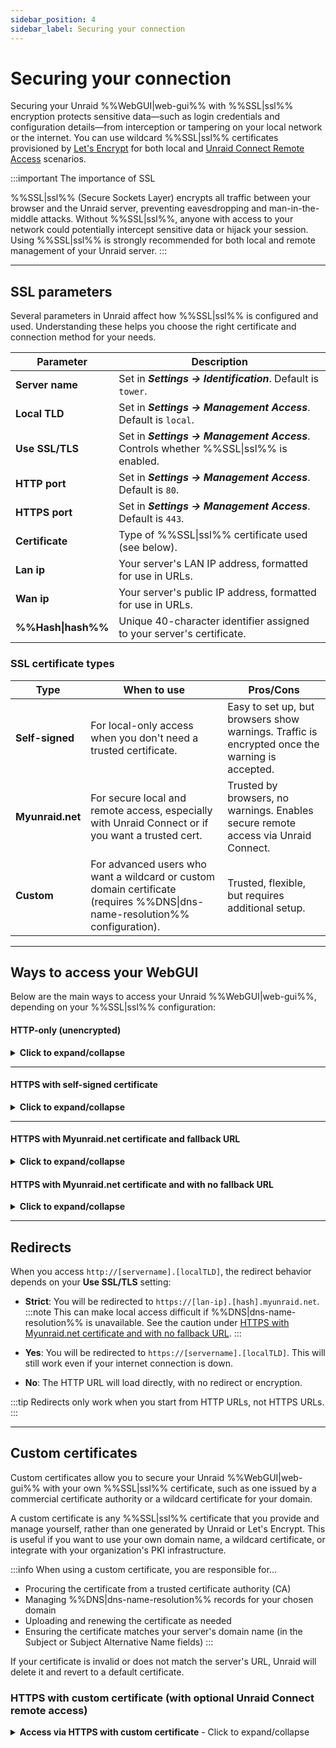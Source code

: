 ```yaml
---
sidebar_position: 4
sidebar_label: Securing your connection
---
```


# Securing your connection

Securing your Unraid %%WebGUI|web-gui%% with %%SSL|ssl%% encryption protects sensitive data—such as login credentials and configuration details—from interception or tampering on your local network or the internet. You can use wildcard %%SSL|ssl%% certificates provisioned by [Let's Encrypt](https://letsencrypt.org/) for both local and [Unraid Connect Remote Access](../../../unraid-connect/remote-access.md) scenarios.

:::important The importance of SSL

%%SSL|ssl%% (Secure Sockets Layer) encrypts all traffic between your browser and the Unraid server, preventing eavesdropping and man-in-the-middle attacks. Without %%SSL|ssl%%, anyone with access to your network could potentially intercept sensitive data or hijack your session. Using %%SSL|ssl%% is strongly recommended for both local and remote management of your Unraid server.
:::

---

## SSL parameters

Several parameters in Unraid affect how %%SSL|ssl%% is configured and used. Understanding these helps you choose the right certificate and connection method for your needs.

| Parameter         | Description                                                                                          |
|-------------------|------------------------------------------------------------------------------------------------------|
| **Server name**    | Set in ***Settings → Identification***. Default is `tower`.                                            |
| **Local TLD**      | Set in ***Settings → Management Access***. Default is `local`.                                         |
| **Use SSL/TLS**   | Set in ***Settings → Management Access***. Controls whether %%SSL&#124;ssl%% is enabled.                            |
| **HTTP port**     | Set in ***Settings → Management Access***. Default is `80`.                                            |
| **HTTPS port**    | Set in ***Settings → Management Access***. Default is `443`.                                           |
| **Certificate**   | Type of %%SSL&#124;ssl%% certificate used (see below).                                                            |
| **Lan ip**        | Your server's LAN IP address, formatted for use in URLs.                                             |
| **Wan ip**        | Your server's public IP address, formatted for use in URLs.                                          |
| **%%Hash&#124;hash%%**          | Unique 40-character identifier assigned to your server's certificate.                                |

### SSL certificate types

| Type      | When to use                                                                                         | Pros/Cons                                                                                     |
|----------------------|-----------------------------------------------------------------------------------------------------|----------------------------------------------------------------------------------------------|
| **Self-signed**      | For local-only access when you don't need a trusted certificate.                                    | Easy to set up, but browsers show warnings. Traffic is encrypted once the warning is accepted.   |
| **Myunraid.net**     | For secure local and remote access, especially with Unraid Connect or if you want a trusted cert.   | Trusted by browsers, no warnings. Enables secure remote access via Unraid Connect.           |
| **Custom**    | For advanced users who want a wildcard or custom domain certificate (requires %%DNS&#124;dns-name-resolution%% configuration).   | Trusted, flexible, but requires additional setup.                                            |

---

## Ways to access your WebGUI

Below are the main ways to access your Unraid %%WebGUI|web-gui%%, depending on your %%SSL|ssl%% configuration:

#### HTTP-only (unencrypted)

<details>
<summary><strong>Click to expand/collapse</strong></summary>

With HTTP only, traffic between your browser and the server is not encrypted.

1. Go to ***Settings → Management Access***.
2. Set **Use SSL/TLS** to *No*.
3. Keep **Local TLD** as `local` unless you have your own DNS.
4. Access URLs:
   - `http://[server name].[local TLD]` (e.g., `http://tower.local`)
   - `http://[ip address]` (e.g., `http://192.168.100.1`)
5. Click **Apply**.

:::warning
Anyone on your network can intercept data sent over HTTP. Use HTTPS whenever possible.
:::
</details>

---

#### HTTPS with self-signed certificate

<details>
<summary><strong>Click to expand/collapse</strong></summary>

Traffic is encrypted, but browsers will display a warning because the certificate is not signed by a trusted authority.

1. Go to ***Settings → Management Access***.
2. Set **Use SSL/TLS** to *Yes*.
3. Keep **Local TLD** as `local` unless you have your own DNS.
4. Access URLs:
   - `https://[server name].[local TLD]` (e.g., `https://tower.local`)
   - `https://[ip address]` (e.g., `https://192.168.100.1`)
5. Click **Apply**.

:::important
Browsers will show a certificate error. All traffic is still encrypted after you accept the warning.
:::
</details>

---

#### HTTPS with Myunraid.net certificate and fallback URL

<details>
<summary><strong>Click to expand/collapse</strong></summary>

You can access your server securely via the %%WebGUI|web-gui%% using a Myunraid.net certificate, and configure a fallback URL in case your %%DNS|dns-name-resolution%% resolution is down. All traffic will be encrypted, and the server is configured to fall back to a secondary method when %%DNS|dns-name-resolution%% is unavailable.

1. Go to ***Settings → Management Access***.
2. Keep **Local TLD** at the default of `local` unless you can provide your own DNS name resolution (this is used for the fallback certificate).
3. Leave **Use SSL/TLS** set to either *No* or *Yes*.
4. Press **Provision** to generate the myunraid.net certificate.

**Your primary URLs when Use SSL/TLS is set to *No*:**

- `http://[servername].[localTLD]` (example: `http://tower.local`)
- `http://[ipaddress]` (example: `http://192.168.100.1`)

**Your primary URLs when Use SSL/TLS is set to *Yes* (uses self-signed certificate):**

- `https://[servername].[localTLD]` (example: `https://tower.local`)  
- `https://[ipaddress]` (example: `https://192.168.100.1`)

**Your alternate myunraid.net URL:**

- `https://[lan-ip].[hash].myunraid.net` (example: `https://192-168-100-1.a1b2c3d4e5.myunraid.net`)
- This URL is shown in the **Local access URLs** field on the **Management Access** page.
- If you install the [Unraid Connect plugin](../../../unraid-connect/overview-and-setup.md), it will also be shown on the Connect dashboard.

:::info
The myunraid.net certificate is trusted by browsers and does not display warnings. The URL uses your LAN IP address with dots changed to dashes, plus a unique 40-character %%hash|hash%% assigned to your server.
:::

:::tip Fallback access
If %%DNS|dns-name-resolution%% resolution becomes unavailable (e.g., your Internet goes down), you can use the local URLs with your server name or IP address as backup access methods.
:::

</details>

#### HTTPS with Myunraid.net certificate and with no fallback URL

<details>
<summary><strong>Click to expand/collapse</strong></summary>

This method provides the highest level of %%SSL|ssl%% enforcement by requiring all %%WebGUI|web-gui%% access to use the Myunraid.net certificate and URL. It is ideal for users who want maximum security and do not need to access their server via local IP or hostname if %%DNS|dns-name-resolution%% is unavailable.

1. Go to ***Settings → Management Access*** in the %%WebGUI|web-gui%%.
2. Keep **LocalTLD** set to `local` unless you have your own %%DNS|dns-name-resolution%% name resolution (this is used for the fallback certificate if you later run the `use_ssl` command).
3. Click **Provision** to generate a Myunraid.net certificate.
4. If your network does not have %%DNS|dns-name-resolution%% rebinding issues, the *Strict* option for **Use SSL/TLS** will be available.
5. Set **Use SSL/TLS** to *Strict* (or *Auto* in earlier Unraid versions).
6. Your access URL will be:  
   `https://[lan-ip].[hash].myunraid.net` (e.g., `https://192-168-100-1.a1b2c3d4e5.myunraid.net`)

   If you install the [Unraid Connect plugin](../../../unraid-connect/overview-and-setup.md), it will also be shown on the Connect dashboard.

:::caution
If %%DNS|dns-name-resolution%% resolution becomes unavailable (e.g., your Internet connection goes down), you will not be able to access the %%WebGUI|web-gui%% using the Myunraid.net URL.  

To regain access:

- Use Telnet, %%SSH|ssh%%, or a local keyboard/monitor to log in.
- Run `use_ssl no` to switch to HTTP (`http://[servername].[localTLD]` or `http://[ipaddress]`).
- Run `use_ssl yes` to switch to HTTPS using a self-signed certificate (`https://[servername].[localTLD]` or `https://[ipaddress]`). See [HTTPS with a self-signed certificate](#https-with-self-signed-certificate) above for more details.
- Once %%DNS|dns-name-resolution%% is restored, set **Use SSL/TLS** back to *Strict* for full security.

:::

</details>

---

## Redirects

When you access `http://[servername].[localTLD]`, the redirect behavior depends on your **Use SSL/TLS** setting:

- **Strict**: You will be redirected to `https://[lan-ip].[hash].myunraid.net`.  
  :::note
  This can make local access difficult if %%DNS|dns-name-resolution%% is unavailable. See the caution under [HTTPS with Myunraid.net certificate and with no fallback URL](#https-with-myunraidnet-certificate-and-with-no-fallback-url).
  :::

- **Yes**: You will be redirected to `https://[servername].[localTLD]`. This will still work even if your internet connection is down.

- **No**: The HTTP URL will load directly, with no redirect or encryption.

:::tip
Redirects only work when you start from HTTP URLs, not HTTPS URLs.
:::

---

## Custom certificates

Custom certificates allow you to secure your Unraid %%WebGUI|web-gui%% with your own %%SSL|ssl%% certificate, such as one issued by a commercial certificate authority or a wildcard certificate for your domain.

A custom certificate is any %%SSL|ssl%% certificate that you provide and manage yourself, rather than one generated by Unraid or Let's Encrypt. This is useful if you want to use your own domain name, a wildcard certificate, or integrate with your organization's PKI infrastructure.

:::info When using a custom certificate, you are responsible for...

- Procuring the certificate from a trusted certificate authority (CA)
- Managing %%DNS|dns-name-resolution%% records for your chosen domain
- Uploading and renewing the certificate as needed
- Ensuring the certificate matches your server's domain name (in the Subject or Subject Alternative Name fields)
:::

If your certificate is invalid or does not match the server's URL, Unraid will delete it and revert to a default certificate.

### HTTPS with custom certificate (with optional Unraid Connect remote access)

<details>
<summary><strong>Access via HTTPS with custom certificate</strong> - Click to expand/collapse</summary>

1. Go to ***Settings → Management Access***.
2. Set **Use SSL/TLS** to *Yes*.
3. Set **Local TLD** to the domain name used in your certificate's Subject.
4. Access your server at `https://[servername].[localTLD]` (e.g., `https://tower.mydomain.com`). You must manage DNS for this URL.
5. Upload your certificate to `/boot/config/ssl/certs/[servername]_unraid_bundle.pem`.
6. The certificate must be valid for `[servername].[localTLD]` or as a wildcard `*.[localTLD]` (where `[localTLD]` matches exactly what you entered in the **Local TLD** field).
   - The domain must appear in the Subject or Subject Alternative Name fields (Unraid 6.10.3+ supports SANs).
   - If the certificate does not match, Unraid will delete it.
7. Optionally, enable [Unraid Connect remote access](../../../unraid-connect/remote-access.md) for secure, browser-trusted remote management.

:::tip
For wildcard certificates, ensure the certificate's Subject Alternative Name or Subject field contains `*.[localTLD]` where `[localTLD]` is the exact value you entered in the **Local TLD** field in **Management Access**.
:::

</details>

